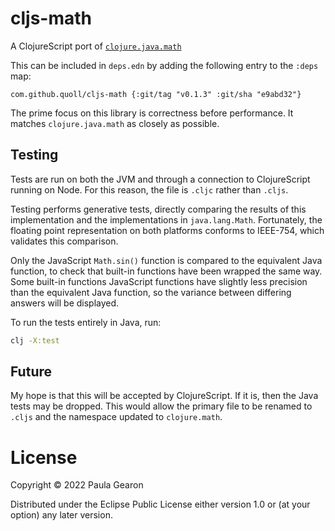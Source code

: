 # cljs-math
A ClojureScript port of [`clojure.java.math`](https://clojure.github.io/clojure/branch-master/clojure.java.math-api.html)

This can be included in `deps.edn` by adding the following entry to the `:deps` map:
```
com.github.quoll/cljs-math {:git/tag "v0.1.3" :git/sha "e9abd32"}
```

The prime focus on this library is correctness before performance. It matches `clojure.java.math` as closely as possible.

## Testing
Tests are run on both the JVM and through a connection to ClojureScript running on Node. For this reason, the file is `.cljc` rather than `.cljs`.

Testing performs generative tests, directly comparing the results of this implementation and the implementations in `java.lang.Math`. Fortunately, the floating point representation on both platforms conforms to IEEE-754, which validates this comparison.

Only the JavaScript `Math.sin()` function is compared to the equivalent Java function, to check that built-in functions have been wrapped the same way. Some built-in functions JavaScript functions have slightly less precision than the equivalent Java function, so the variance between differing answers will be displayed. 

To run the tests entirely in Java, run:
```bash
clj -X:test
```

## Future
My hope is that this will be accepted by ClojureScript. If it is, then the Java tests may be dropped. This would allow the primary file to be renamed to `.cljs` and the namespace updated to `clojure.math`.

# License
Copyright © 2022 Paula Gearon

Distributed under the Eclipse Public License either version 1.0 or (at
your option) any later version.
